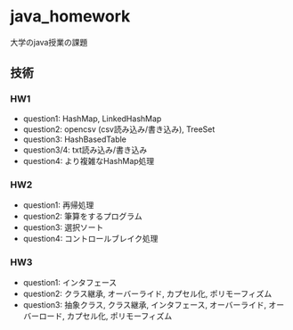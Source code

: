 # java_homework

大学のjava授業の課題

## 技術

### HW1

- question1: HashMap, LinkedHashMap
- question2: opencsv (csv読み込み/書き込み), TreeSet
- question3: HashBasedTable
- question3/4: txt読み込み/書き込み
- question4: より複雑なHashMap処理

### HW2

- question1: 再帰処理
- question2: 筆算をするプログラム
- question3: 選択ソート
- question4: コントロールブレイク処理

### HW3

- question1: インタフェース
- question2: クラス継承, オーバーライド, カプセル化, ポリモーフィズム
- question3: 抽象クラス, クラス継承, インタフェース, オーバーライド, オーバーロード, カプセル化, ポリモーフィズム
